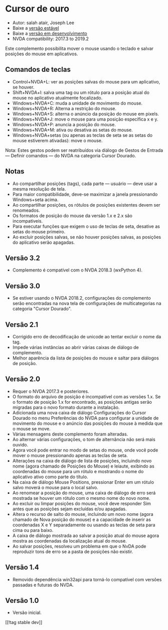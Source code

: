 # Cursor de ouro #

* Autor: salah atair, Joseph Lee
* Baixe a [versão estável][1]
* Baixe a [versão em desenvolvimento][2]
* NVDA compatibility: 2017.3 to 2019.2

Este complemento possibilita mover o mouse usando o teclado e salvar
posições do mouse em aplicativos.

## Comandos de teclas

* Control+NVDA+L: ver as posições salvas do mouse para um aplicativo, se
  houver.
* Shift+NVDA+l: salva uma tag ou um rótulo para a posição atual do mouse no
  aplicativo atualmente focalizado.
* Windows+NVDA+C: muda a unidade de movimento do mouse.
* Windows+NVDA+R: Alterna a restrição do mouse.
* Windows+NVDA+S: alterna o anúncio da posição do mouse em pixels.
* Windows+NVDA+J: move o mouse para uma posição específica x e y.
* Windows+NVDA+P: anuncia a posição do mouse.
* Windows+NVDA+M: ativa ou desativa as setas do mouse.
* Windows+NVDA+setas (ou apenas as teclas de seta se as setas do mouse
  estiverem ativadas): move o mouse.

Nota: Estes gestos podem ser reatribuídos via diálogo de Gestos de Entrada —
Definir comandos — do NVDA na categoria Cursor Dourado.

## Notas

* Ao compartilhar posições (tags), cada parte — usuário — deve usar a mesma
  resolução de tela.
* Para maior compatibilidade, deve-se maximizar a janela pressionando
  Windows+seta acima.
* Ao compartilhar posições, os rótulos de posições existentes devem ser
  renomeados.
* Os formatos de posição do mouse da versão 1.x e 2.x são incompatíveis.
* Para executar funções que exigem o uso de teclas de seta, desative as
  setas do mouse primeiro.
* Ao excluir posições salvas, se não houver posições salvas, as posições do
  aplicativo serão apagadas.

## Versão 3.2

* Complemento é compatível com o NVDA 2018.3 (wxPython 4).

## Versão 3.0

* Se estiver usando o NVDA 2018.2, configurações do complemento serão
  encontradas na nova tela de configurações de multicategorias na categoria
  "Cursor Dourado".

## Versão 2.1

* Corrigido erro de decodificação de unicode ao tentar excluir o nome da
  tag.
* Impede várias instâncias ao abrir várias caixas de diálogo de complemento.
* Melhor aparência da lista de posições do mouse e saltar para diálogos de
  posição.

## Versão 2.0

* Requer o NVDA 2017.3 e posteriores.
* O formato do arquivo de posição é incompatível com as versões 1.x. Se o
  formato de posição 1.x for encontrado, as posições antigas serão migradas
  para o novo formato durante a instalação.
* Adicionada uma nova caixa de diálogo Configurações do Cursor Dourado no
  menu Preferências do NVDA para configurar a unidade de movimento do mouse
  e o anúncio das posições do mouse à medida que o mouse se move.
* Várias mensagens deste complemento foram alteradas.
* Ao alternar várias configurações, o tom de alternância não será mais
  ouvido.
* Agora você pode entrar no modo de setas do mouse, onde você pode mover o
  mouse pressionando apenas as teclas de seta.
* Alterações na caixa de diálogo de lista de posições, incluindo novo nome
  (agora chamado de Posições do Mouse) e leiaute, exibindo as coordenadas do
  mouse para um rótulo e mostrando o nome do aplicativo ativo como parte do
  título.
* Na caixa de diálogo Mouse Positions, pressionar Enter em um rótulo salvo
  moverá o mouse para o local salvo.
* Ao renomear a posição do mouse, uma caixa de diálogo de erro será mostrada
  se houver um rótulo com o mesmo nome do novo nome.
* Ao excluir ou limpar posições do mouse, você deve responder Sim antes que
  as posições sejam excluídas e/ou apagadas.
* Altera o recurso de salto do mouse, incluindo um novo nome (agora chamado
  de Nova posição do mouse) e a capacidade de inserir as coordenadas X e Y
  separadamente ou usando as teclas de seta para cima ou para baixo.
* A caixa de diálogo mostrada ao salvar a posição atual do mouse agora
  mostra as coordenadas da localização atual do mouse.
* Ao salvar posições, resolveu um problema em que o NvDA pode reproduzir
  tons de erro se a pasta de posições não existir.

## Versão 1.4

* Removido dependência win32api para torná-lo compatível com versões
  passadas e futuras do NVDA.

## Versão 1.0

* Versão inicial.

[[!tag stable dev]]

[1]: https://addons.nvda-project.org/files/get.php?file=gc

[2]: https://addons.nvda-project.org/files/get.php?file=gc-dev
